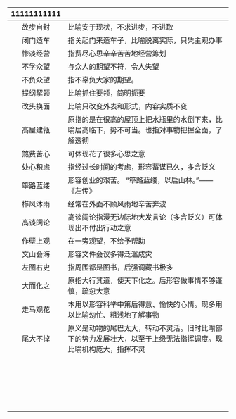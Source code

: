 


| 11111111111 |                                                         |
| :---------: | :------------------------------------------------------ |
|    故步自封     | 比喻安于现状，不求进步，不进取                                         |
|    闭门造车     | 指关起门来造车子，比喻脱离实际，只凭主观办事                                  |
|    惨淡经营     | 指费尽心思辛辛苦苦地经营筹划                                          |
|    不孚众望     | 与众人的期望不符，令人失望                                           |
|    不负众望     | 指不辜负大家的期望。                                              |
|    提纲挈领     | 比喻抓住要领，简明扼要                                             |
|    改头换面     | 比喻只改变外表和形式，内容实质不变                                       |
|    高屋建瓴     | 原指的是在很高的屋顶上把水瓶里的水倒下来，比喻居高临下，势不可当。也指对事物把握全面，了解透彻         |
|    煞费苦心     | 可体现花了很多心思之意                                             |
|    处心积虑     | 指经过长时间的考虑，形容蓄谋已久，多含贬义                                   |
|    筚路蓝缕     | 形容创业的艰苦。 “筚路蓝缕，以启山林。”——《左传》                             |
|    栉风沐雨     | 经常在外面不顾风雨地辛苦奔波                                          |
|    高谈阔论     | 高谈阔论指漫无边际地大发言论（多含贬义）可体现出不付出行动之意                         |
|    作壁上观     | 在一旁观望，不给予帮助                                             |
|    文山会海     | 形容文件会议多得泛滥成灾                                            |
|    左图右史     | 指周围都是图书，后强调藏书极多                                         |
|    大而化之     | 原指大行其道，使天下化之。后形容做事情不够谨慎，疏忽大意                            |
|    走马观花     | 本用以形容科举中第后得意、愉快的心情。现多用以比喻匆忙、粗浅地了解事物                     |
|    尾大不掉     | 原义是动物的尾巴太大，转动不灵活。旧时比喻部下的势力发展壮大，以至于上级无法指挥调度。现比喻机构庞大，指挥不灵 |
|             |                                                         |
|             |                                                         |
|             |                                                         |
|             |                                                         |
|             |                                                         |
|             |                                                         |
|             |                                                         |
|             |                                                         |
|             |                                                         |
|             |                                                         |
|             |                                                         |
|             |                                                         |
|             |                                                         |
|             |                                                         |
|             |                                                         |
|             |                                                         |
|             |                                                         |
|             |                                                         |
|             |                                                         |
|             |                                                         |
|             |                                                         |
